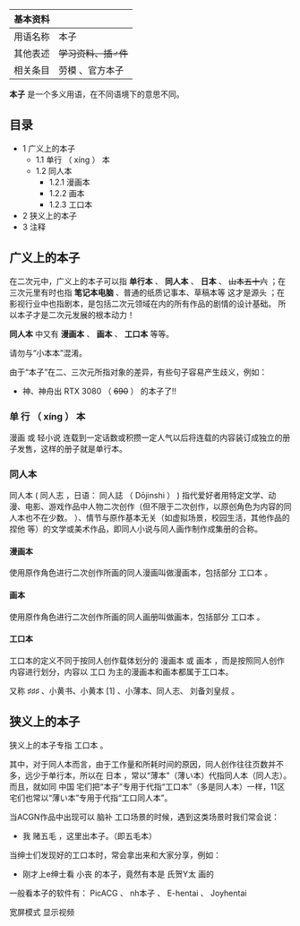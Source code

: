 |  **基本资料**  ||
|---|---|
|用语名称  |  本子   |
|其他表述  |  ~~学习资料、插♂件~~  |
|相关条目  |  劳模  、官方本子   |
  
**本子** 是一个多义用语，在不同语境下的意思不同。

##  目录

  * 1  广义上的本子 
    * 1.1  单行  （  xíng  ）  本 
    * 1.2  同人本 
      * 1.2.1  漫画本 
      * 1.2.2  画本 
      * 1.2.3  工口本 
  * 2  狭义上的本子 
  * 3  注释 

##  广义上的本子

在二次元中，广义上的本子可以指 **单行本** 、 **同人本** 、 **日本** 、 ~~山本五十六~~ ；在三次元里有时也指 **笔记本电脑**
、普通的纸质记事本、草稿本等  这才是源头  ；在影视行业中也指剧本，是包括二次元领域在内的所有作品的剧情的设计基础。  所以本子才是二次元发展的根本动力！

**同人本** 中又有 **漫画本** 、 **画本** 、 **工口本** 等等。

请勿与“小本本”混淆。

由于“本子”在二、三次元所指对象的差异，有些句子容易产生歧义，例如：

  * 神、神舟出  RTX  3080  （  ~~690~~ ）  的本子了!! 

###  单  行  （  xíng  ）  本

漫画  或  轻小说  连载到一定话数或积攒一定人气以后将连载的内容装订成独立的册子发售，这样的册子就是单行本。

###  同人本

同人本 (  同人志  ，日语：  同人誌  （  Dōjinshi  ）  )
指代爱好者用特定文学、动漫、电影、游戏作品中人物二次创作（但不限于二次创作，以原创角色为内容的同人本也不在少数。
）、情节与原作基本无关（如虚拟场景，校园生活，其他作品的  捏他  等）的文学或美术作品，即同人小说与同人画作制作成集册的合称。

####  漫画本

使用原作角色进行二次创作所画的同人漫画叫做漫画本，包括部分  工口本  。

####  画本

使用原作角色进行二次创作所画的同人画册叫做画本，包括部分  工口本  。

####  工口本

工口本的定义不同于按同人创作载体划分的  漫画本  或  画本  ，而是按照同人创作内容进行划分，内容以  工口  为主的漫画本和画本都属于工口本。

又称  ♯♯♯  、小黄书、小黄本  [1]  、小薄本、同人志、  刘备刘皇叔  。

##  狭义上的本子

狭义上的本子专指  工口本  。

其中，对于同人本而言，由于工作量和所耗时间的原因，同人创作往往页数并不多，远少于单行本，所以在  日本
，常以“薄本”（薄い本）代指同人本（同人志）。而且，就如同  中国
宅们把“本子”专用于代指“工口本”（多是同人本）一样，11区宅们也常以“薄い本”专用于代指“工口同人本”。

当ACGN作品中出现可以  脑补  工口场景的时候，遇到这类场景时我们常会说：

  * 我  赌五毛  ，这里出本子。（即五毛本） 

当绅士们发现好的工口本时，常会拿出来和大家分享，例如：

  * 刚才上e绅士看  小丧  的本子，竟然有本是  氏贺Y太  画的 

一般看本子的软件有：  PicACG  、  nh本子  、  E-hentai  、  Joyhentai

宽屏模式  显示视频